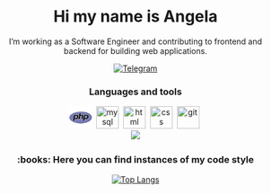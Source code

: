 <div id="header" align="center">
	<h1>Hi my name is Angela</h1>
    <p>I’m working as a Software Engineer and contributing to frontend and backend for building web applications.</p>
</div>
<div id="socials" align="center">
	<a href="https://t.me/rafaelevna_ap">
		<img src="https://img.shields.io/badge/Telegram-blue?style=for-the-badge&logo=telegram&logoColor=white" alt="Telegram"/>
	</a>
</div>

<h3 align="center">Languages and tools</h3>
<div id="tools" align="center">
<img src="https://github.com/devicons/devicon/blob/master/icons/php/php-original.svg" title="php" width="40" height="40"/>&nbsp;
<img src="https://cdn.jsdelivr.net/gh/devicons/devicon/icons/mysql/mysql-original-wordmark.svg" title="mysql" width="40" height="40"/>&nbsp;
<img src="https://cdn.jsdelivr.net/gh/devicons/devicon/icons/html5/html5-original.svg" title="html" width="40" height="40"/>&nbsp;
<img src="https://cdn.jsdelivr.net/gh/devicons/devicon/icons/css3/css3-original.svg" title="css" width="40" height="40"/>&nbsp;
<img src="https://cdn.jsdelivr.net/gh/devicons/devicon/icons/git/git-original.svg" title="git" width="40" height="40"/>&nbsp;
</div>

<div align="center">
	<img src="https://media.giphy.com/media/j0HjChGV0J44KrrlGv/giphy.gif" width="300"/>
</div>

<div id="footer"  align="center">
	<h3>:books: Here you can find instances of my code style</h3>

[![Top Langs](https://github-readme-stats.vercel.app/api/top-langs/?username=rafaelevna13&layout=compact&theme=vision-friendly-dark)](https://github.com/anuraghazra/github-readme-stats)
</div>